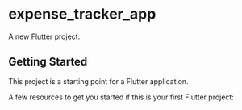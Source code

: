 # expense_tracker_app

A new Flutter project.

## Getting Started

This project is a starting point for a Flutter application.

A few resources to get you started if this is your first Flutter project:
